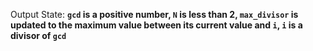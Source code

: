 Output State: **`gcd` is a positive number, `N` is less than 2, `max_divisor` is updated to the maximum value between its current value and `i`, `i` is a divisor of `gcd`**
